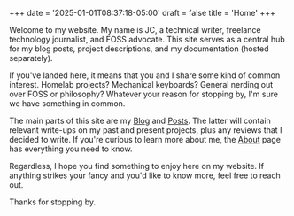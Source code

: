 +++
date = '2025-01-01T08:37:18-05:00'
draft = false
title = 'Home'
+++

Welcome to my website. My name is JC, a technical writer, freelance technology journalist, and FOSS advocate. This site serves as a central hub for my blog posts, project descriptions, and my documentation (hosted separately).

If you've landed here, it means that you and I share some kind of common interest. Homelab projects? Mechanical keyboards? General nerding out over FOSS or philosophy? Whatever your reason for stopping by, I'm sure we have something in common.

The main parts of this site are my [Blog](/blog/) and [Posts](/posts/). The latter will contain relevant write-ups on my past and present projects, plus any reviews that I decided to write. If you're curious to learn more about me, the [About](/about/) page has everything you need to know.

Regardless, I hope you find something to enjoy here on my website. If anything strikes your fancy and you'd like to know more, feel free to reach out.

Thanks for stopping by.